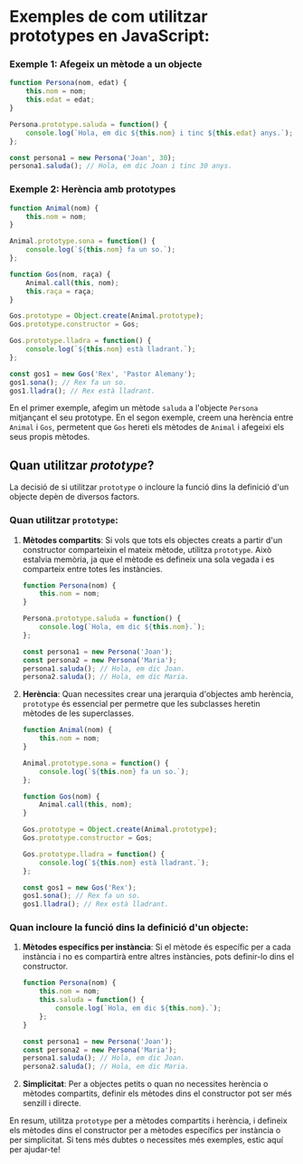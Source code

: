 # Exemples de com utilitzar prototypes en JavaScript:

### Exemple 1: Afegeix un mètode a un objecte

```javascript
function Persona(nom, edat) {
    this.nom = nom;
    this.edat = edat;
}

Persona.prototype.saluda = function() {
    console.log(`Hola, em dic ${this.nom} i tinc ${this.edat} anys.`);
};

const persona1 = new Persona('Joan', 30);
persona1.saluda(); // Hola, em dic Joan i tinc 30 anys.
```

### Exemple 2: Herència amb prototypes

```javascript
function Animal(nom) {
    this.nom = nom;
}

Animal.prototype.sona = function() {
    console.log(`${this.nom} fa un so.`);
};

function Gos(nom, raça) {
    Animal.call(this, nom);
    this.raça = raça;
}

Gos.prototype = Object.create(Animal.prototype);
Gos.prototype.constructor = Gos;

Gos.prototype.lladra = function() {
    console.log(`${this.nom} està lladrant.`);
};

const gos1 = new Gos('Rex', 'Pastor Alemany');
gos1.sona(); // Rex fa un so.
gos1.lladra(); // Rex està lladrant.
```

En el primer exemple, afegim un mètode `saluda` a l'objecte `Persona` mitjançant el seu prototype. En el segon exemple, creem una herència entre `Animal` i `Gos`, permetent que `Gos` hereti els mètodes de `Animal` i afegeixi els seus propis mètodes.

## Quan utilitzar _prototype_?

La decisió de si utilitzar `prototype` o incloure la funció dins la definició d'un objecte depèn de diversos factors.

### Quan utilitzar `prototype`:
1. **Mètodes compartits**: Si vols que tots els objectes creats a partir d'un constructor comparteixin el mateix mètode, utilitza `prototype`. Això estalvia memòria, ja que el mètode es defineix una sola vegada i es comparteix entre totes les instàncies.
    ```javascript
    function Persona(nom) {
        this.nom = nom;
    }

    Persona.prototype.saluda = function() {
        console.log(`Hola, em dic ${this.nom}.`);
    };

    const persona1 = new Persona('Joan');
    const persona2 = new Persona('Maria');
    persona1.saluda(); // Hola, em dic Joan.
    persona2.saluda(); // Hola, em dic Maria.
    ```

2. **Herència**: Quan necessites crear una jerarquia d'objectes amb herència, `prototype` és essencial per permetre que les subclasses heretin mètodes de les superclasses.
    ```javascript
    function Animal(nom) {
        this.nom = nom;
    }

    Animal.prototype.sona = function() {
        console.log(`${this.nom} fa un so.`);
    };

    function Gos(nom) {
        Animal.call(this, nom);
    }

    Gos.prototype = Object.create(Animal.prototype);
    Gos.prototype.constructor = Gos;

    Gos.prototype.lladra = function() {
        console.log(`${this.nom} està lladrant.`);
    };

    const gos1 = new Gos('Rex');
    gos1.sona(); // Rex fa un so.
    gos1.lladra(); // Rex està lladrant.
    ```

### Quan incloure la funció dins la definició d'un objecte:
1. **Mètodes específics per instància**: Si el mètode és específic per a cada instància i no es compartirà entre altres instàncies, pots definir-lo dins el constructor.
    ```javascript
    function Persona(nom) {
        this.nom = nom;
        this.saluda = function() {
            console.log(`Hola, em dic ${this.nom}.`);
        };
    }

    const persona1 = new Persona('Joan');
    const persona2 = new Persona('Maria');
    persona1.saluda(); // Hola, em dic Joan.
    persona2.saluda(); // Hola, em dic Maria.
    ```

2. **Simplicitat**: Per a objectes petits o quan no necessites herència o mètodes compartits, definir els mètodes dins el constructor pot ser més senzill i directe.

En resum, utilitza `prototype` per a mètodes compartits i herència, i defineix els mètodes dins el constructor per a mètodes específics per instància o per simplicitat. Si tens més dubtes o necessites més exemples, estic aquí per ajudar-te!